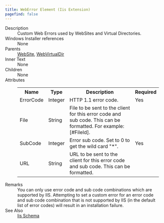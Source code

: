 ```yaml
---
title: WebError Element (Iis Extension)
pagefind: false
---
```

<dl>
  <dt>Description</dt>
  <dd>Custom Web Errors used by WebSites and Virtual Directories.</dd>
  <dt>Windows Installer references</dt>
  <dd>None</dd>
  <dt>Parents</dt>
  <dd>
    <a href="../../iis/website" class="extension">WebSite</a>, <a href="../../iis/webvirtualdir" class="extension">WebVirtualDir</a></dd>
  <dt>Inner Text</dt>
  <dd>None</dd>
  <dt>Children</dt>
  <dd>None</dd>
  <dt>Attributes</dt>
  <dd>
    <table cellspacing="0" cellpadding="0" class="schema">
      <tr>
        <th width="15%">Name</th>
        <th width="15%">Type</th>
        <th width="65%">Description</th>
        <th width="15%">Required</th>
      </tr>
      <tr>
        <td>ErrorCode</td>
        <td>Integer</td>
        <td>HTTP 1.1 error code.</td>
        <td>Yes</td>
      </tr>
      <tr>
        <td>File</td>
        <td>String</td>
        <td>File to be sent to the client for this error code and sub code.  This can be formatted.  For example: [#FileId].</td>
        <td>&nbsp;</td>
      </tr>
      <tr>
        <td>SubCode</td>
        <td>Integer</td>
        <td>Error sub code.  Set to 0 to get the wild card "*".</td>
        <td>Yes</td>
      </tr>
      <tr>
        <td>URL</td>
        <td>String</td>
        <td>URL to be sent to the client for this error code and sub code.  This can be formatted.</td>
        <td>&nbsp;</td>
      </tr>
    </table>
  </dd>
  <dt>Remarks</dt>
  <dd>You can only use error code and sub code combinations which are supported by IIS.  Attempting to set a custom error for                     an error code and sub code combination that is not supported by IIS (in the default list of error codes) will result in                     an installation failure.</dd>
  <dt>See Also</dt>
  <dd>
    <a href="../">Iis Schema</a>
  </dd>
</dl>
